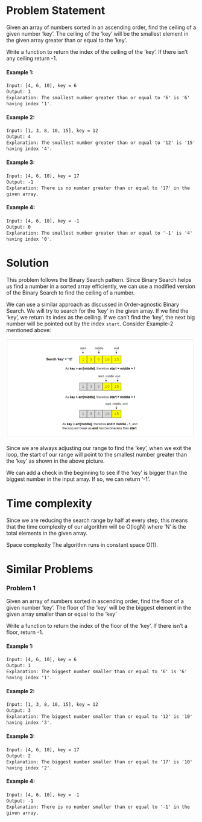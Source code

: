 # Problem Statement
Given an array of numbers sorted in an ascending order, find the ceiling of a given number ‘key’. The ceiling of the ‘key’ will be the smallest element in the given array greater than or equal to the ‘key’.

Write a function to return the index of the ceiling of the ‘key’. If there isn’t any ceiling return -1.

#### Example 1:
```
Input: [4, 6, 10], key = 6
Output: 1
Explanation: The smallest number greater than or equal to '6' is '6' having index '1'.
```

#### Example 2:
```
Input: [1, 3, 8, 10, 15], key = 12
Output: 4
Explanation: The smallest number greater than or equal to '12' is '15' having index '4'.
```

#### Example 3:
```
Input: [4, 6, 10], key = 17
Output: -1
Explanation: There is no number greater than or equal to '17' in the given array.
```

#### Example 4:
```
Input: [4, 6, 10], key = -1
Output: 0
Explanation: The smallest number greater than or equal to '-1' is '4' having index '0'.
```

# Solution
This problem follows the Binary Search pattern. Since Binary Search helps us find a number in a sorted array efficiently, we can use a modified version of the Binary Search to find the ceiling of a number.

We can use a similar approach as discussed in Order-agnostic Binary Search. We will try to search for the ‘key’ in the given array. If we find the ‘key’, we return its index as the ceiling. If we can’t find the ‘key’, the next big number will be pointed out by the index `start`. Consider Example-2 mentioned above:

![alt text][logo]

[logo]: https://github.com/kai-ion/Grokking-the-coding-Interview/blob/main/11.%20Pattern%20Modified%20Binary%20Search/2.%20Ceiling%20of%20a%20Number%20(medium)/Example.PNG "example"

Since we are always adjusting our range to find the ‘key’, when we exit the loop, the start of our range will point to the smallest number greater than the ‘key’ as shown in the above picture.

We can add a check in the beginning to see if the ‘key’ is bigger than the biggest number in the input array. If so, we can return ‘-1’.

# Time complexity
Since we are reducing the search range by half at every step, this means that the time complexity of our algorithm will be O(logN) where ‘N’ is the total elements in the given array.

Space complexity
The algorithm runs in constant space O(1).

# Similar Problems
### Problem 1
Given an array of numbers sorted in ascending order, find the floor of a given number ‘key’. The floor of the ‘key’ will be the biggest element in the given array smaller than or equal to the ‘key’

Write a function to return the index of the floor of the ‘key’. If there isn’t a floor, return -1.

#### Example 1:
```
Input: [4, 6, 10], key = 6
Output: 1
Explanation: The biggest number smaller than or equal to '6' is '6' having index '1'.
```
#### Example 2:
```
Input: [1, 3, 8, 10, 15], key = 12
Output: 3
Explanation: The biggest number smaller than or equal to '12' is '10' having index '3'.
```
#### Example 3:
```
Input: [4, 6, 10], key = 17
Output: 2
Explanation: The biggest number smaller than or equal to '17' is '10' having index '2'.
```
#### Example 4:
```
Input: [4, 6, 10], key = -1
Output: -1
Explanation: There is no number smaller than or equal to '-1' in the given array.
```
